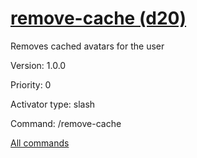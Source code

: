 # [remove-cache (d20)](/commands/d20/remove-cache.md)

Removes cached avatars for the user

Version: 1.0.0

Priority: 0

Activator type: slash

Command: /remove-cache



[All commands](/commands.md)
